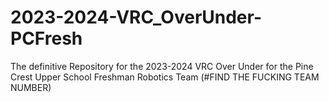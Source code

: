 # 2023-2024-VRC_OverUnder-PCFresh
The definitive Repository for the 2023-2024 VRC Over Under for the Pine Crest Upper School Freshman Robotics Team (#FIND THE FUCKING TEAM NUMBER)
